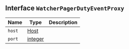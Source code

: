 ## Interface `WatcherPagerDutyEventProxy`

| Name | Type | Description |
| - | - | - |
| `host` | [Host](./Host.md) | &nbsp; |
| `port` | [integer](./integer.md) | &nbsp; |
